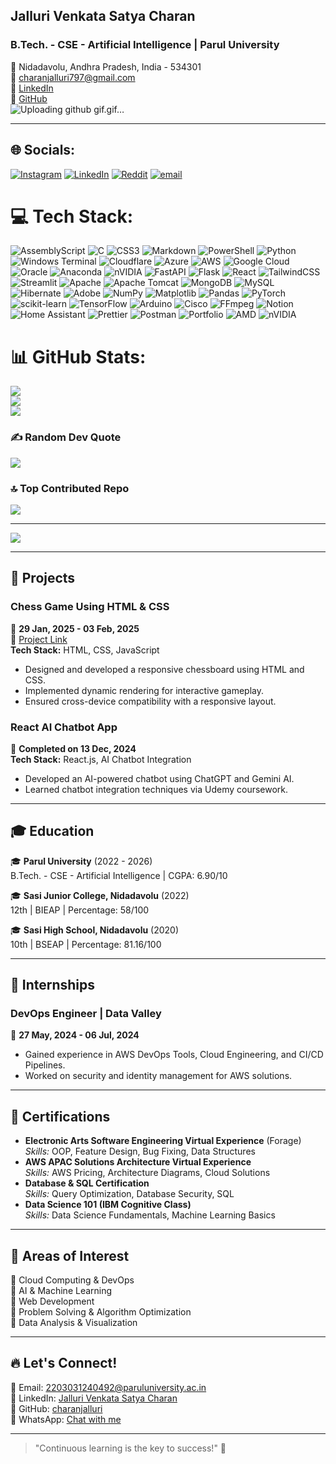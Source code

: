 ## Jalluri Venkata Satya Charan

### B.Tech. - CSE - Artificial Intelligence | Parul University

📍 Nidadavolu, Andhra Pradesh, India - 534301  
📧 [charanjalluri797@gmail.com](mailto:charanjalluri797@gmail.com)  
🔗 [LinkedIn](https://www.linkedin.com/in/jalluri-venkata-satya-charan-904a592a8/)  
🔗 [GitHub](https://github.com/charanjalluri)  
![Uploading github gif.gif…]()

---

## 🌐 Socials:
[![Instagram](https://img.shields.io/badge/Instagram-%23E4405F.svg?logo=Instagram&logoColor=white)](https://instagram.com/https://www.instagram.com/charan._.jalluri?igsh=czVwZHA1ZjN0MmRj) [![LinkedIn](https://img.shields.io/badge/LinkedIn-%230077B5.svg?logo=linkedin&logoColor=white)](https://linkedin.com/in/https://www.linkedin.com/in/jalluri-venkata-satya-charan-904a592a8/) [![Reddit](https://img.shields.io/badge/Reddit-%23FF4500.svg?logo=Reddit&logoColor=white)](https://reddit.com/user/https://www.reddit.com/user/Previous_Profit9050/) [![email](https://img.shields.io/badge/Email-D14836?logo=gmail&logoColor=white)](mailto:charanjalluri797@gmail.com) 

# 💻 Tech Stack:
![AssemblyScript](https://img.shields.io/badge/assembly%20script-%23000000.svg?style=flat&logo=assemblyscript&logoColor=white) ![C](https://img.shields.io/badge/c-%2300599C.svg?style=flat&logo=c&logoColor=white) ![CSS3](https://img.shields.io/badge/css3-%231572B6.svg?style=flat&logo=css3&logoColor=white) ![Markdown](https://img.shields.io/badge/markdown-%23000000.svg?style=flat&logo=markdown&logoColor=white) ![PowerShell](https://img.shields.io/badge/PowerShell-%235391FE.svg?style=flat&logo=powershell&logoColor=white) ![Python](https://img.shields.io/badge/python-3670A0?style=flat&logo=python&logoColor=ffdd54) ![Windows Terminal](https://img.shields.io/badge/Windows%20Terminal-%234D4D4D.svg?style=flat&logo=windows-terminal&logoColor=white) ![Cloudflare](https://img.shields.io/badge/Cloudflare-F38020?style=flat&logo=Cloudflare&logoColor=white) ![Azure](https://img.shields.io/badge/azure-%230072C6.svg?style=flat&logo=microsoftazure&logoColor=white) ![AWS](https://img.shields.io/badge/AWS-%23FF9900.svg?style=flat&logo=amazon-aws&logoColor=white) ![Google Cloud](https://img.shields.io/badge/GoogleCloud-%234285F4.svg?style=flat&logo=google-cloud&logoColor=white) ![Oracle](https://img.shields.io/badge/Oracle-F80000?style=flat&logo=oracle&logoColor=white) ![Anaconda](https://img.shields.io/badge/Anaconda-%2344A833.svg?style=flat&logo=anaconda&logoColor=white) ![nVIDIA](https://img.shields.io/badge/cuda-000000.svg?style=flat&logo=nVIDIA&logoColor=green) ![FastAPI](https://img.shields.io/badge/FastAPI-005571?style=flat&logo=fastapi) ![Flask](https://img.shields.io/badge/flask-%23000.svg?style=flat&logo=flask&logoColor=white) ![React](https://img.shields.io/badge/react-%2320232a.svg?style=flat&logo=react&logoColor=%2361DAFB) ![TailwindCSS](https://img.shields.io/badge/tailwindcss-%2338B2AC.svg?style=flat&logo=tailwind-css&logoColor=white) ![Streamlit](https://img.shields.io/badge/Streamlit-%23FE4B4B.svg?style=flat&logo=streamlit&logoColor=white) ![Apache](https://img.shields.io/badge/apache-%23D42029.svg?style=flat&logo=apache&logoColor=white) ![Apache Tomcat](https://img.shields.io/badge/apache%20tomcat-%23F8DC75.svg?style=flat&logo=apache-tomcat&logoColor=black) ![MongoDB](https://img.shields.io/badge/MongoDB-%234ea94b.svg?style=flat&logo=mongodb&logoColor=white) ![MySQL](https://img.shields.io/badge/mysql-4479A1.svg?style=flat&logo=mysql&logoColor=white) ![Hibernate](https://img.shields.io/badge/Hibernate-59666C?style=flat&logo=Hibernate&logoColor=white) ![Adobe](https://img.shields.io/badge/adobe-%23FF0000.svg?style=flat&logo=adobe&logoColor=white) ![NumPy](https://img.shields.io/badge/numpy-%23013243.svg?style=flat&logo=numpy&logoColor=white) ![Matplotlib](https://img.shields.io/badge/Matplotlib-%23ffffff.svg?style=flat&logo=Matplotlib&logoColor=black) ![Pandas](https://img.shields.io/badge/pandas-%23150458.svg?style=flat&logo=pandas&logoColor=white) ![PyTorch](https://img.shields.io/badge/PyTorch-%23EE4C2C.svg?style=flat&logo=PyTorch&logoColor=white) ![scikit-learn](https://img.shields.io/badge/scikit--learn-%23F7931E.svg?style=flat&logo=scikit-learn&logoColor=white) ![TensorFlow](https://img.shields.io/badge/TensorFlow-%23FF6F00.svg?style=flat&logo=TensorFlow&logoColor=white) ![Arduino](https://img.shields.io/badge/-Arduino-00979D?style=flat&logo=Arduino&logoColor=white) ![Cisco](https://img.shields.io/badge/cisco-%23049fd9.svg?style=flat&logo=cisco&logoColor=black) ![FFmpeg](https://shields.io/badge/FFmpeg-%23171717.svg?logo=ffmpeg&style=flat&labelColor=171717&logoColor=5cb85c) ![Notion](https://img.shields.io/badge/Notion-%23000000.svg?style=flat&logo=notion&logoColor=white) ![Home Assistant](https://img.shields.io/badge/home%20assistant-%2341BDF5.svg?style=flat&logo=home-assistant&logoColor=white) ![Prettier](https://img.shields.io/badge/prettier-%23F7B93E.svg?style=flat&logo=prettier&logoColor=black) ![Postman](https://img.shields.io/badge/Postman-FF6C37?style=flat&logo=postman&logoColor=white) ![Portfolio](https://img.shields.io/badge/Portfolio-%23000000.svg?style=flat&logo=firefox&logoColor=#FF7139) ![AMD](https://img.shields.io/badge/AMD-%23000000.svg?style=flat&logo=amd&logoColor=white) ![nVIDIA](https://img.shields.io/badge/nVIDIA-%2376B900.svg?style=flat&logo=nVIDIA&logoColor=white)
# 📊 GitHub Stats:
![](https://github-readme-stats.vercel.app/api?username=charanjalluri&theme=radical&hide_border=false&include_all_commits=false&count_private=false)<br/>
![](https://nirzak-streak-stats.vercel.app/?user=charanjalluri&theme=radical&hide_border=false)<br/>
![](https://github-readme-stats.vercel.app/api/top-langs/?username=charanjalluri&theme=radical&hide_border=false&include_all_commits=false&count_private=false&layout=compact)

### ✍️ Random Dev Quote
![](https://quotes-github-readme.vercel.app/api?type=horizontal&theme=radical)

### 🔝 Top Contributed Repo
![](https://github-contributor-stats.vercel.app/api?username=charanjalluri&limit=5&theme=dark&combine_all_yearly_contributions=true)

---
[![](https://visitcount.itsvg.in/api?id=charanjalluri&icon=0&color=0)](https://visitcount.itsvg.in)

<!-- Proudly created with GPRM ( https://gprm.itsvg.in ) -->   

---

## 🚀 Projects

### Chess Game Using HTML & CSS
📅 **29 Jan, 2025 - 03 Feb, 2025**  
🔗 [Project Link](https://charanjalluri.github.io/ChessGame/)  
**Tech Stack:** HTML, CSS, JavaScript  
- Designed and developed a responsive chessboard using HTML and CSS.  
- Implemented dynamic rendering for interactive gameplay.  
- Ensured cross-device compatibility with a responsive layout.

### React AI Chatbot App
📅 **Completed on 13 Dec, 2024**  
**Tech Stack:** React.js, AI Chatbot Integration  
- Developed an AI-powered chatbot using ChatGPT and Gemini AI.
- Learned chatbot integration techniques via Udemy coursework.

---

## 🎓 Education

🎓 **Parul University** (2022 - 2026)  
B.Tech. - CSE - Artificial Intelligence | CGPA: 6.90/10  

🎓 **Sasi Junior College, Nidadavolu** (2022)  
12th | BIEAP | Percentage: 58/100  

🎓 **Sasi High School, Nidadavolu** (2020)  
10th | BSEAP | Percentage: 81.16/100  

---

## 💼 Internships

### DevOps Engineer | Data Valley  
📅 **27 May, 2024 - 06 Jul, 2024**  
- Gained experience in AWS DevOps Tools, Cloud Engineering, and CI/CD Pipelines.
- Worked on security and identity management for AWS solutions.

---

## 📜 Certifications

- **Electronic Arts Software Engineering Virtual Experience** (Forage)  
  *Skills:* OOP, Feature Design, Bug Fixing, Data Structures  
- **AWS APAC Solutions Architecture Virtual Experience**  
  *Skills:* AWS Pricing, Architecture Diagrams, Cloud Solutions  
- **Database & SQL Certification**  
  *Skills:* Query Optimization, Database Security, SQL  
- **Data Science 101 (IBM Cognitive Class)**  
  *Skills:* Data Science Fundamentals, Machine Learning Basics  

---

## 🎯 Areas of Interest

🌟 Cloud Computing & DevOps  
🌟 AI & Machine Learning  
🌟 Web Development  
🌟 Problem Solving & Algorithm Optimization  
🌟 Data Analysis & Visualization  

---

## 🔥 Let's Connect!
📧 Email: [2203031240492@paruluniversity.ac.in](mailto:2203031240492@paruluniversity.ac.in)  
🔗 LinkedIn: [Jalluri Venkata Satya Charan](https://www.linkedin.com/in/jalluri-venkata-satya-charan-904a592a8/)  
🔗 GitHub: [charanjalluri](https://github.com/charanjalluri)  
📱 WhatsApp: [Chat with me](https://Wa.me/+919652294699)  

---

> "Continuous learning is the key to success!" 🚀

